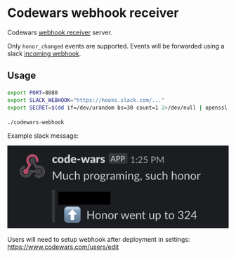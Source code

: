 # Codewars webhook receiver

Codewars [webhook receiver](https://dev.codewars.com/#webhooks) server.

Only `honor_changed` events are supported. Events will be forwarded using a slack [incoming webhook](https://api.slack.com/messaging/webhooks).

## Usage

```bash
export PORT=8080
export SLACK_WEBHOOK="https://hooks.slack.com/..."
export SECRET=$(dd if=/dev/urandom bs=30 count=1 2>/dev/null | openssl sha1)

./codewars-webhook
```

Example slack message:

![screenshot](screenshot.png)

Users will need to setup webhook after deployment in settings: https://www.codewars.com/users/edit
